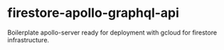 # firestore-apollo-graphql-api
Boilerplate apollo-server ready for deployment with gcloud for firestore infrastructure.
